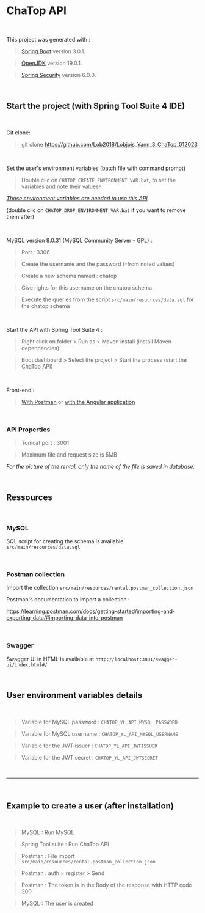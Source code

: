 # ChaTop API

</br>

This project was generated with :
> [Spring Boot](https://spring.io/projects/spring-boot) version 3.0.1.

> [OpenJDK](https://openjdk.org/projects/jdk/19/) version 19.0.1.

> [Spring Security](https://spring.io/projects/spring-security) version 6.0.0.

</br>

## Start the project (with Spring Tool Suite 4 IDE)

</br>

Git clone:

> git clone https://github.com/Lob2018/Lobjois_Yann_3_ChaTop_012023

</br>

Set the user's environment variables (batch file with command prompt)

> Double clic on `CHATOP_CREATE_ENVIRONMENT_VAR.bat`, to set the variables and note their values`*`

[*Those environment variables are needed to use this API*](#user-environment-variables-details) 

(double clic on `CHATOP_DROP_ENVIRONMENT_VAR.bat` if you want to remove them after)

</br>

MySQL version 8.0.31 (MySQL Community Server - GPL) :

> Port : 3306

> Create the username and the password (`*`from noted values)

> Create a new schema named : chatop

> Give rights for this username on the chatop schema

> Execute the queries from the script `src/main/resources/data.sql` for the chatop schema

</br>

Start the API with Spring Tool Suite 4 :

> Right click on folder > Run as > Maven install (install Maven dependencies)

> Boot dashboard > Select the project > Start the process (start the ChaTop API)

</br>

Front-end :

> [With Postman](#postman-collection)
or
> [with the Angular application](https://github.com/OpenClassrooms-Student-Center/Developpez-le-back-end-en-utilisant-Java-et-Spring)

</br>

### API Properties

> Tomcat port : 3001

> Maximum file and request size is 5MB

*For the picture of the rental, only the name of the file is saved in database.*

</br>

## Ressources

</br>

### MySQL

SQL script for creating the schema is available `src/main/resources/data.sql`

</br>

### Postman collection

Import the collection `src/main/resources/rental.postman_collection.json`

Postman's documentation to import a collection :

https://learning.postman.com/docs/getting-started/importing-and-exporting-data/#importing-data-into-postman

</br>

### Swagger

Swagger UI in HTML is available at `http://localhost:3001/swagger-ui/index.html#/`

</br>

## User environment variables details ###

</br>

> Variable for MySQL password : `CHATOP_YL_API_MYSQL_PASSWORD`

> Variable for MySQL username : `CHATOP_YL_API_MYSQL_USERNAME`

> Variable for the JWT issuer : `CHATOP_YL_API_JWTISSUER`

> Variable for the JWT secret : `CHATOP_YL_API_JWTSECRET`

</br>

---

</br>

## Example to create a user (after installation)

</br>

> MySQL   : Run MySQL

> Spring Tool suite : Run ChaTop API

> Postman : File import `src/main/resources/rental.postman_collection.json`

> Postman : auth > register > Send

> Postman : The token is in the Body of the response with HTTP code 200

> MySQL   : The user is created